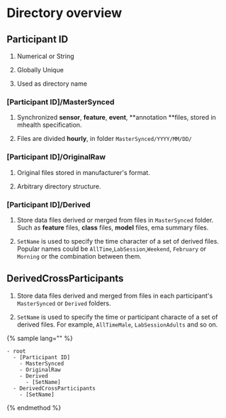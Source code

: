 # Directory overview

## Participant ID

1. Numerical or String

2. Globally Unique

3. Used as directory name





### [Participant ID]/MasterSynced



1. Synchronized **sensor**, **feature**, **event**, **annotation **files, stored in mhealth specification.



2. Files are divided **hourly**, in folder `MasterSynced/YYYY/MM/DD/`





### [Participant ID]/OriginalRaw



1. Original files stored in manufacturer's format.



2. Arbitrary directory structure.



### [Participant ID]/Derived



1. Store data files derived or merged from files in `MasterSynced` folder. Such as **feature** files, **class** files, **model** files, ema summary files.



2. `SetName` is used to specify the time character of a set of derived files. Popular names could be `AllTime`,`LabSession`,`Weekend`, `February` or `Morning` or the combination between them.



## DerivedCrossParticipants



1. Store data files derived and merged from files in each participant's `MasterSynced` or `Derived` folders.



2. `SetName` is used to specify the time or participant characte of a set of derived files. For example, `AllTimeMale`, `LabSessionAdults` and so on.


{% sample lang="" %}
```
- root
  - [Participant ID]
    - MasterSynced
    - OriginalRaw
    - Derived
      - [SetName]
  - DerivedCrossParticipants
    - [SetName]
```



{% endmethod %}